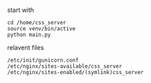 start with

    cd /home/css_server
    source venv/bin/active
    python main.py

relavent files

    /etc/init/gunicorn.conf
    /etc/nginx/sites-available/css_server
    /etc/nginx/sites-enabled/(symlink)css_server
